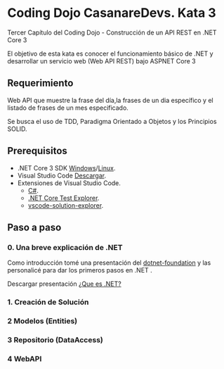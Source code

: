 # Coding Dojo CasanareDevs. Kata 3

Tercer Capítulo del Coding Dojo - Construcción de un API REST en .NET Core 3

El objetivo de esta kata es conocer el funcionamiento básico de .NET y desarrollar un servicio web (Web API REST) bajo ASPNET Core 3

## Requerimiento

Web API que muestre la frase del día,la frases de un dia específico y el listado de frases de un mes especificado.

Se busca el uso de TDD, Paradigma Orientado a Objetos y los Principios SOLID.

## Prerequisitos

- .NET Core 3 SDK [Windows](https://dotnet.microsoft.com/download)/[Linux](https://dotnet.microsoft.com/download/linux-package-manager/rhel/sdk-current).
- Visual Studio Code [Descargar](https://code.visualstudio.com/).
- Extensiones de Visual Studio Code.
    - [C#](https://marketplace.visualstudio.com/items?itemName=ms-vscode.csharp).
    - [.NET Core Test Explorer](https://marketplace.visualstudio.com/items?itemName=formulahendry.dotnet-test-explorer).
    - [vscode-solution-explorer](https://marketplace.visualstudio.com/items?itemName=fernandoescolar.vscode-solution-explorer).


## Paso a paso

### 0. Una breve explicación de .NET

Como introducción tomé una presentación del [dotnet-foundation](https://presentations.dotnetfoundation.org) y las personalicé para dar los primeros pasos en .NET .

Descargar presentación [¿Que es .NET?](slides/WhatIsdotNET.pptx)

### 1. Creación de Solución

### 2 Modelos (Entities)

### 3 Repositorio (DataAccess)

### 4 WebAPI

